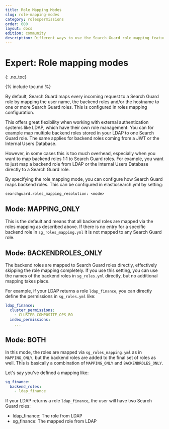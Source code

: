 ```yaml
---
title: Role Mapping Modes
slug: role-mapping-modes
category: rolespermissions
order: 600
layout: docs
edition: community
description: Different ways to use the Search Guard role mapping feature to map users, backend roles and hosts to Search Guard roles.
---
```

<!---
Copyright 2020 floragunn GmbH
-->
# Expert: Role mapping modes
{: .no_toc}

{% include toc.md %}

By default, Search Guard maps every incoming request to a Search Guard role by mapping the user name, the backend roles and/or the hostname to one or more Search Guard roles. This is configured in roles mapping configuration.

This offers great flexibility when working with external authentication systems like LDAP, which have their own role management: You can for example map multiple backend roles stored in your LDAP to one Search Guard role. The same applies for backend roles coming from a JWT or the Internal Users Database.

However, in some cases this is too much overhead, especially when you want to map backend roles 1:1 to Search Guard roles. For example, you want to just map a backend role from LDAP or the Internal Users Database directly to a Search Guard role.

By specifying the role mapping mode, you can configure how Search Guard maps backend roles. This can be configured in elasticsearch.yml by setting:

```
searchguard.roles_mapping_resolution: <mode>
```

## Mode: MAPPING_ONLY

This is the default and means that all backend roles are mapped via the roles mapping as described above. If there is no entry for a specific backend role in `sg_roles_mapping.yml` it is not mapped to any Search Guard role.

## Mode: BACKENDROLES_ONLY

The backend roles are mapped to Search Guard roles directly, effectively skipping the role mapping completely. If you use this setting, you can use the names of the backend roles in `sg_roles.yml` directly, but no additional mapping takes place. 

For example, if your LDAP returns a role `ldap_finance`, you can directly define the permissions in `sg_roles.yml` like:

```yaml
ldap_finance:
  cluster_permissions:
    - CLUSTER_COMPOSITE_OPS_RO
  index_permissions:
    ...
```

## Mode: BOTH

In this mode, the roles are mapped via  `sg_roles_mapping.yml` as in `MAPPING_ONLY`, but the backend roles are added to the final set of roles as well. This is basically a combination of `MAPPING_ONLY` and `BACKENDROLES_ONLY`.

Let's say you've defined a mapping like:

```yaml
sg_finance:
  backend_roles:
    - ldap_finance
```

If your LDAP returns a role `ldap_finance`, the user will have two Search Guard roles:

* ldap_finance: The role from LDAP
* sg_finance: The mapped role from LDAP

 